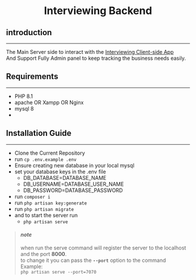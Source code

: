 # <p align="center"> Interviewing Backend </p>

## introduction
****
The Main Server side to interact with the [Interviewing Client-side App]()\
And Support Fully Admin panel to keep tracking the business needs easily.

## Requirements
 ****

- PHP 8.1
- apache OR Xampp OR Nginx
- mysql 8
- 
## Installation Guide

****
- Clone the Current Repository
- run ``cp .env.example .env``
- Ensure creating new database in your local mysql
- set your database keys in the .env file
  - DB_DATABASE=DATABASE_NAME 
  - DB_USERNAME=DATABASE_USER_NAME 
  - DB_PASSWORD=DATABASE_PASSWORD
- run ``composer i``
- run ``php artisan key:generate``
- run ``php artisan migrate``
- and to start the server run
  - ``php artisan serve``
> #### __*note*__
> when run the serve command will register the server to the localhost and the port **8000**.\
> to change it you can pass the **`--port`** option to the command\
> Example:\
> ``php artisan serve --port=7070``

